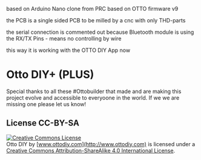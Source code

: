 based on Arduino Nano clone from PRC
based on OTTO firmware v9

the PCB is a single sided PCB to be milled by a cnc with only THD-parts

the serial connection is commented out because Bluetooth module is using the RX/TX Pins - means no controlling by wire

this way it is working with the OTTO DIY App now
###


# Otto DIY+ (PLUS)

Special thanks to all these #Ottobuilder that made and are making this project evolve and accessible to everyoone in the world. If we we are missing one please let us know!


## License CC-BY-SA
<a rel="license" href="http://creativecommons.org/licenses/by-sa/4.0/"><img alt="Creative Commons License" style="border-width:0" src="https://i.creativecommons.org/l/by-sa/4.0/88x31.png" /></a><br /><span xmlns:dct="http://purl.org/dc/terms/" property="dct:title">Otto DIY</span> by <a xmlns:cc="http://creativecommons.org/ns#"  property="cc:attributionName"> [www.ottodiy.com](http://www.ottodiy.com) </a> is licensed under a <a rel="license" href="http://creativecommons.org/licenses/by-sa/4.0/">Creative Commons Attribution-ShareAlike 4.0 International License</a>.
